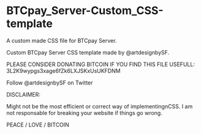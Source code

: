 # BTCpay_Server-Custom_CSS-template
A custom made CSS file for BTCpay Server. 

Custom BTCpay Server CSS template made by @artdesignbySF.

PLEASE CONSIDER DONATING BITCOIN IF YOU FIND THIS FILE USEFULL: 3L2K9wypgs3xage6fZk6LXJSKxUsUKFDNM

Follow @artdesignbySF on Twitter

DISCLAIMER:

Might not be the most efficient or correct way of implementingnCSS. I am not responsable for breaking your website if things go wrong.

PEACE / LOVE / BITCOIN
